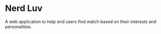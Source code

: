 # Nerd Luv
A web application to help end users find match based on their interests and personalities.
